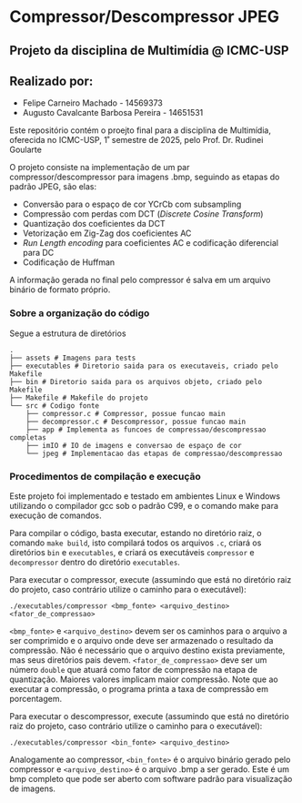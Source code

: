 # Compressor/Descompressor JPEG

## Projeto da disciplina de Multimídia @ ICMC-USP

## Realizado por:
- Felipe Carneiro Machado - 14569373    
- Augusto Cavalcante Barbosa Pereira - 14651531


Este repositório contém o proejto final para a disciplina de Multimídia, oferecida no ICMC-USP, 1˚ semestre de 2025, pelo Prof. Dr. Rudinei Goularte

O projeto consiste na implementação de um par compressor/descompressor para imagens .bmp, seguindo as etapas do padrão JPEG, são elas:
- Conversão para o espaço de cor YCrCb com subsampling
- Compressão com perdas com DCT (*Discrete Cosine Transform*)
- Quantização dos coeficientes da DCT
- Vetorização em Zig-Zag dos coeficientes AC
- *Run Length encoding* para coeficientes AC e codificação diferencial para DC
- Codificação de Huffman 

A informação gerada no final pelo compressor é salva em um arquivo binário de formato próprio.

### Sobre a organização do código

Segue a estrutura de diretórios

```
.
├── assets # Imagens para tests
├── executables # Diretorio saida para os executaveis, criado pelo Makefile
├── bin # Diretorio saida para os arquivos objeto, criado pelo Makefile
├── Makefile # Makefile do projeto
└── src # Codigo fonte
    ├── compressor.c # Compressor, possue funcao main
    ├── decompressor.c # Descompressor, possue funcao main
    ├── app # Implementa as funcoes de compressao/descompressao completas
    ├── imIO # IO de imagens e conversao de espaço de cor
    └── jpeg # Implementacao das etapas de compressao/descompressao
```

### Procedimentos de compilação e execução

Este projeto foi implementado e testado em ambientes Linux e Windows utilizando o compilador gcc sob o padrão C99, e o comando make para execução de comandos.

Para compilar o código, basta executar, estando no diretório raiz, o comando `make build`, isto compilará todos os arquivos `.c`, criará os diretórios `bin` e `executables`, e criará os executáveis `compressor` e `decompressor` dentro do diretório `executables`.

Para executar o compressor, execute (assumindo que está no diretório raiz do projeto, caso contrário utilize o caminho para o executável):

```
./executables/compressor <bmp_fonte> <arquivo_destino> <fator_de_compressao>
```

`<bmp_fonte>` e `<arquivo_destino>` devem ser os caminhos para o arquivo a ser comprimido e o arquivo onde deve ser armazenado o resultado da compressão. Não é necessário que o arquivo destino exista previamente, mas seus diretórios pais devem. `<fator_de_compressao>` deve ser um número `double` que atuará como fator de compressão na etapa de quantização. Maiores valores implicam maior compressão. Note que ao executar a compressão, o programa printa a taxa de compressão em porcentagem.

Para executar o descompressor, execute (assumindo que está no diretório raiz do projeto, caso contrário utilize o caminho para o executável):

```
./executables/compressor <bin_fonte> <arquivo_destino>
```

Analogamente ao compressor, `<bin_fonte>` é o arquivo binário gerado pelo compressor e `<arquivo_destino>` é o arquivo .bmp a ser gerado. Este é um bmp completo que pode ser aberto com software padrão para visualização de imagens.
